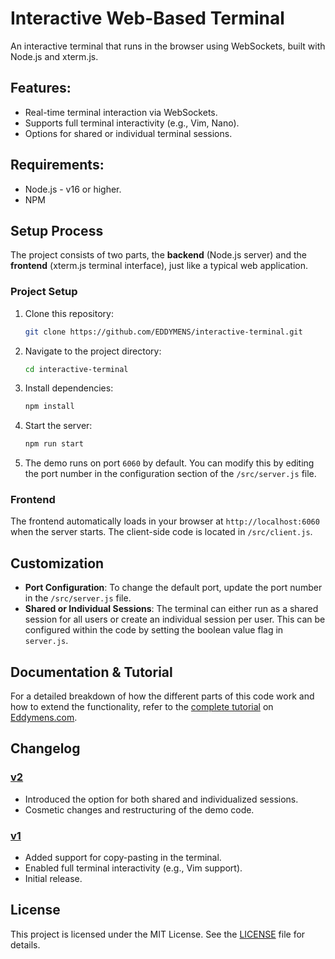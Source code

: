 # Interactive Web-Based Terminal

An interactive terminal that runs in the browser using WebSockets, built with Node.js and xterm.js.

## Features:
- Real-time terminal interaction via WebSockets.
- Supports full terminal interactivity (e.g., Vim, Nano).
- Options for shared or individual terminal sessions.

## Requirements:
- Node.js - v16 or higher.
- NPM

## Setup Process

The project consists of two parts, the **backend** (Node.js server) and the **frontend** (xterm.js terminal interface), just like a typical web application.

### Project Setup

1. Clone this repository:
   ```bash
   git clone https://github.com/EDDYMENS/interactive-terminal.git
   ```

2. Navigate to the project directory:
   ```bash
   cd interactive-terminal
   ```

3. Install dependencies:
   ```bash
   npm install
   ```

4. Start the server:
   ```bash
   npm run start
   ```

5. The demo runs on port `6060` by default. You can modify this by editing the port number in the configuration section of the `/src/server.js` file.

### Frontend
The frontend automatically loads in your browser at `http://localhost:6060` when the server starts. The client-side code is located in `/src/client.js`.

## Customization

- **Port Configuration**: To change the default port, update the port number in the `/src/server.js` file.
- **Shared or Individual Sessions**: The terminal can either run as a shared session for all users or create an individual session per user. This can be configured within the code by setting the boolean value flag in `server.js`.

## Documentation & Tutorial

For a detailed breakdown of how the different parts of this code work and how to extend the functionality, refer to the [complete tutorial](https://www.eddymens.com/blog/creating-a-browser-based-interactive-terminal-using-xtermjs-and-nodejs) on [Eddymens.com](https://www.eddymens.com).

## Changelog

### [v2](https://github.com/EDDYMENS/interactive-terminal/tree/v2)
- Introduced the option for both shared and individualized sessions.
- Cosmetic changes and restructuring of the demo code.

### [v1](https://github.com/EDDYMENS/interactive-terminal/tree/v1)
- Added support for copy-pasting in the terminal.
- Enabled full terminal interactivity (e.g., Vim support).
- Initial release.

## License
This project is licensed under the MIT License. See the [LICENSE](LICENSE) file for details.